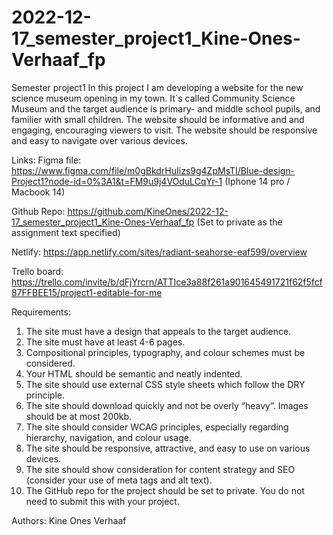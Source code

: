# 2022-12-17_semester_project1_Kine-Ones-Verhaaf_fp

Semester project1
In this project I am developing a website for the new science museum opening in my town. It´s called Community Science Museum and the target audience is primary- and middle school pupils, and familier with small children. The website should be informative and and engaging, encouraging viewers to visit. The website should be responsive and easy to navigate over various devices.

Links:
Figma file: https://www.figma.com/file/m0gBkdrHuIizs9g4ZpMsTI/Blue-design-Project1?node-id=0%3A1&t=FM9u9j4VOduLCqYr-1
(Iphone 14 pro / Macbook 14)

Github Repo: https://github.com/KineOnes/2022-12-17_semester_project1_Kine-Ones-Verhaaf_fp (Set to private as the assignment text specified)

Netlify: https://app.netlify.com/sites/radiant-seahorse-eaf599/overview

Trello board: https://trello.com/invite/b/dFjYrcrn/ATTIce3a88f261a901645491721f62f5fcf87FFBEE15/project1-editable-for-me

Requirements:

1. The site must have a design that appeals to the target audience.
2. The site must have at least 4-6 pages.
3. Compositional principles, typography, and colour schemes must be considered.
4. Your HTML should be semantic and neatly indented.
5. The site should use external CSS style sheets which follow the DRY principle.
6. The site should download quickly and not be overly “heavy”. Images should be at most 200kb.
7. The site should consider WCAG principles, especially regarding hierarchy, navigation, and colour usage.
8. The site should be responsive, attractive, and easy to use on various devices.
9. The site should show consideration for content strategy and SEO (consider your use of meta tags and alt text).
10. The GitHub repo for the project should be set to private. You do not need to submit this with your project.

Authors:
Kine Ones Verhaaf
